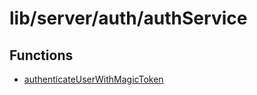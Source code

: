 # lib/server/auth/authService

## Functions

- [authenticateUserWithMagicToken](functions/authenticateUserWithMagicToken.md)
